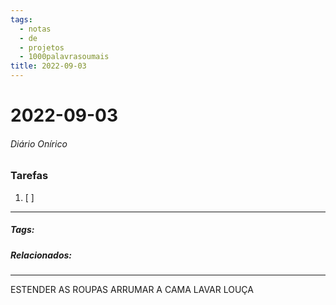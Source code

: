 ```yaml
---
tags:
  - notas
  - de
  - projetos
  - 1000palavrasoumais
title: 2022-09-03  
---
```

# 2022-09-03  
###### Diário Onírico
>


### Tarefas
1. [ ]  

---

##### Tags:

##### Relacionados: 

---
> 
ESTENDER AS ROUPAS
ARRUMAR A CAMA
LAVAR LOUÇA